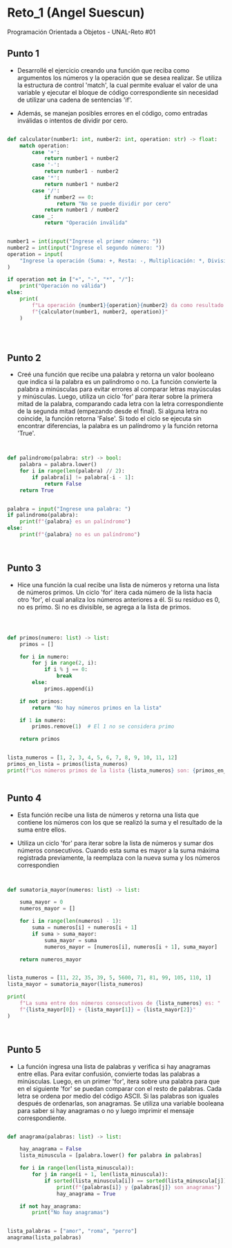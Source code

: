 # Reto_1 (Angel Suescun)
Programación Orientada a Objetos - UNAL-Reto #01

## Punto 1

- Desarrollé el ejercicio creando una función que reciba como argumentos los números y la operación que se desea realizar. Se utiliza la estructura de control 'match', la cual permite evaluar el valor de una variable y ejecutar el bloque de código correspondiente sin necesidad de utilizar una cadena de sentencias 'if'.

- Además, se manejan posibles errores en el código, como entradas inválidas o intentos de dividir por cero.
```python

def calculator(number1: int, number2: int, operation: str) -> float:
    match operation:
        case '+':
            return number1 + number2
        case '-':
            return number1 - number2
        case '*':
            return number1 * number2
        case '/':
            if number2 == 0:
                return "No se puede dividir por cero"
            return number1 / number2
        case _:
            return "Operación inválida"


number1 = int(input("Ingrese el primer número: "))
number2 = int(input("Ingrese el segundo número: "))
operation = input(
    "Ingrese la operación (Suma: +, Resta: -, Multiplicación: *, División: /): "
)

if operation not in ["+", "-", "*", "/"]:
    print("Operación no válida")
else:
    print(
        f"La operación {number1}{operation}{number2} da como resultado: "
        f"{calculator(number1, number2, operation)}"
    )





```

## Punto 2
- Creé una función que recibe una palabra y retorna un valor booleano
que indica si la palabra es un palíndromo o no. La función convierte
la palabra a minúsculas para evitar errores al comparar letras
mayúsculas y minúsculas. Luego, utiliza un ciclo 'for' para iterar
sobre la primera mitad de la palabra, comparando cada letra con la
letra correspondiente de la segunda mitad (empezando desde el final).
Si alguna letra no coincide, la función retorna 'False'. Si todo el
ciclo se ejecuta sin encontrar diferencias, la palabra es un palíndromo
y la función retorna 'True'.

```python


def palindromo(palabra: str) -> bool:
    palabra = palabra.lower()
    for i in range(len(palabra) // 2):
        if palabra[i] != palabra[-i - 1]:
            return False
    return True


palabra = input("Ingrese una palabra: ")
if palindromo(palabra):
    print(f"{palabra} es un palíndromo")
else:
    print(f"{palabra} no es un palíndromo")




```

## Punto 3
- Hice una función la cual recibe una lista de números y retorna una lista
de números primos. Un ciclo 'for' itera cada número de la lista hacia
otro 'for', el cual analiza los números anteriores a él. Si su residuo
es 0, no es primo. Si no es divisible, se agrega a la lista de primos.

```python



def primos(numero: list) -> list:
    primos = []

    for i in numero:
        for j in range(2, i):
            if i % j == 0:
                break
        else:
            primos.append(i)

    if not primos:
        return "No hay números primos en la lista"

    if 1 in numero:
        primos.remove(1)  # El 1 no se considera primo

    return primos


lista_numeros = [1, 2, 3, 4, 5, 6, 7, 8, 9, 10, 11, 12]
primos_en_lista = primos(lista_numeros)
print(f"Los números primos de la lista {lista_numeros} son: {primos_en_lista}")



```

## Punto 4
- Esta función recibe una lista de números y retorna una lista que contiene los
números con los que se realizó la suma y el resultado de la suma entre ellos.

- Utiliza un ciclo 'for' para iterar sobre la lista de números y sumar dos números
consecutivos. Cuando esta suma es mayor a la suma máxima registrada previamente,
la reemplaza con la nueva suma y los números correspondien

```python


def sumatoria_mayor(numeros: list) -> list:

    suma_mayor = 0
    numeros_mayor = []

    for i in range(len(numeros) - 1):
        suma = numeros[i] + numeros[i + 1]
        if suma > suma_mayor:
            suma_mayor = suma
            numeros_mayor = [numeros[i], numeros[i + 1], suma_mayor]

    return numeros_mayor


lista_numeros = [11, 22, 35, 39, 5, 5600, 71, 81, 99, 105, 110, 1]
lista_mayor = sumatoria_mayor(lista_numeros)

print(
    f"La suma entre dos números consecutivos de {lista_numeros} es: "
    f"{lista_mayor[0]} + {lista_mayor[1]} = {lista_mayor[2]}"
)




```
## Punto 5
- La función ingresa una lista de palabras y verifica si hay anagramas
entre ellas. Para evitar confusión, convierte todas las palabras a
minúsculas. Luego, en un primer 'for', itera sobre una palabra para que
en el siguiente 'for' se puedan comparar con el resto de palabras. Cada
letra se ordena por medio del código ASCII. Si las palabras son iguales
después de ordenarlas, son anagramas. Se utiliza una variable booleana para
saber si hay anagramas o no y luego imprimir el mensaje correspondiente.
```python

def anagrama(palabras: list) -> list:

    hay_anagrama = False
    lista_minuscula = [palabra.lower() for palabra in palabras]

    for i in range(len(lista_minuscula)):
        for j in range(i + 1, len(lista_minuscula)):
            if sorted(lista_minuscula[i]) == sorted(lista_minuscula[j]):
                print(f"{palabras[i]} y {palabras[j]} son anagramas")
                hay_anagrama = True

    if not hay_anagrama:
        print("No hay anagramas")


lista_palabras = ["amor", "roma", "perro"]
anagrama(lista_palabras)


```
